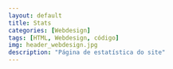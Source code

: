 ```yaml
---
layout: default
title: Stats
categories: [Webdesign]
tags: [HTML, Webdesign, código]
img: header_webdesign.jpg
description: "Página de estatística do site"
---
```

<style>
[v-cloak] {display: none}
body {
    line-height: 1.66667;
}
h1 { color: #ffffff; font-family: 'Lato', sans-serif; font-size: 54px; font-weight: 300; line-height: 58px; margin: 0 0 58px; }
table {
    border-bottom: 1px solid #ededed;
    font-size: 16px;
    line-height: 1.5;
    margin: 0 0 24px;
    text-align: left;
    width: 100%;
    border-collapse: collapse;
    border-spacing: 0;
}
td, th {
    border-top: 1px solid #ededed;
    padding: 8px 10px;
}

p { color: #adb7bd; font-family: 'Lucida Sans', Arial, sans-serif; font-size: 16px; line-height: 26px; text-indent: 30px; margin: 0; }


a { color: #fe921f; text-decoration: underline; }


a:hover { color: #ffffff }


.date { background: #fe921f; color: #ffffff; display: inline-block; font-family: 'Lato', sans-serif; font-size: 12px; font-weight: bold; line-height: 12px; letter-spacing: 1px; margin: 0 0 30px; padding: 10px 15px 8px; text-transform: uppercase; }	
</style>

<div id="app" v-cloak="" markdown="0">

	<table>
		<tr>
			<td width="30%">Total de artigos:</td>
			<td width="70%">{{totalPosts | number}}</td>
		</tr>
		<tr>
		<td>Primeiro artigo:</td>
		<td>
		    <a href="firstPost.url">{{firstPost.title}}</a> publicado {{firstPost.age}} em {{firstPost.date}}
		</td>
		</tr>
		<tr>
		<td>Último artigo:</td>
		<td>
    		<a href="lastPost.url">{{lastPost.title}}</a> publicado {{lastPost.age}} em {{lastPost.date}}
		</td>
		</tr>
		<tr>
		<td>Total de palavras escritas:</td>
		<td>{{totalWords | number}}</td>
		</tr>
		<tr>
		<td>Número médio de palavras por artigo:</td>
		<td>{{avgWords | number}}</td>
		</tr>
	</table>

    <h3>Artigos por ano</h3>
    <table>
        <tr>
            <td>Ano</td>
            <td>Número de artigos</td>
        </tr>
        <tr v-for="year in sortedYears">
            <td>{{year}}</td>
            <td>{{years[year] | number}}</td>
        </tr>
    </table>

    <h3>Artigos por Categoria</h3>
    <table>
        <tr>
            <td>Categoria</td>
            <td>Número de Artigos</td>
        </tr>
        <tr v-for="cat in sortedCats">
            <td>{{cat.name}}</td>
            <td>{{cat.size | number}}</td>
        </tr>
    </table>

    <h3>Artigos por Tag</h3>
    <table>
        <tr>
            <td>Tag</td>
            <td>Número de artigos</td>
        </tr>
        <tr v-for="tag in sortedTags">
            <td>{{tag.name}}</td>
            <td>{{tag.size | number}}</td>
        </tr>
    </table>

</div>

<script src="https://cdn.jsdelivr.net/npm/moment@2.22.2/moment.min.js"></script>
<script src="https://cdn.jsdelivr.net/npm/vue"></script>
<script>
Vue.filter('number', s =>  {
  if(!window.Intl) return s;
  return new Intl.NumberFormat().format(s);
});

new Vue({
	el:'#app',
	data:{
		totalPosts:0,
		firstPost:{
			title:"",
			date:"",
			url:""
		},
		lastPost:{
			title:"",
			date:"",
			url:""
		},
		totalWords:0,
		avgWords:0,
        years:{},
        cats:[], 
        tags:[]
	},
	created:function() {
		fetch('/stats.json')
		.then(res => res.json())
		.then(res => {
			this.totalPosts = res.totalPosts;
			
			this.firstPost = {
				title:res.firstPost.title,
				date:res.firstPost.published,
				url:res.firstPost.url,
				age:moment(res.firstPost.published).fromNow()
			};

			this.lastPost = {
				title:res.lastPost.title,
				date:res.lastPost.published,
				url:res.lastPost.url,
				age:moment(res.lastPost.published).fromNow()
			};

			this.totalWords = res.totalWords;
			this.avgWords = res.averageWordsPerPost;

            let dates = res.dates.split(',');
            // process res.dates on the client site
            dates.forEach(d => {
                let year = new Date(d).getFullYear();
                if(!this.years[year]) Vue.set(this.years,year,0);
                Vue.set(this.years,year, this.years[year]+1);
            });

            this.cats = res.postsPerCategory;
            this.tags = res.postsPerTag;

		}).catch(e => {
            console.error(e);
        });
	},
    computed:{
        sortedCats:function() {
            return this.cats.sort((a,b) => {
                if(a.name < b.name) return -1;
                if(a.name > b.name) return 1;
                return 0;
            });
        },
        sortedTags:function() {
            return this.tags.sort((a,b) => {
                if(a.name < b.name) return -1;
                if(a.name > b.name) return 1;
                return 0;
            });
        },
        sortedYears:function() {
            return Object.keys(this.years).sort();
        }
    }
});
</script>
